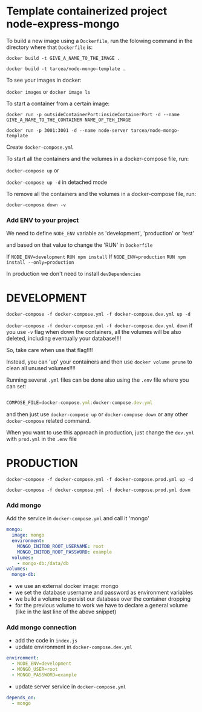 # Template containerized project node-express-mongo

To build a new image using a `Dockerfile`, run the folowing command in the directory where that `Dockerfile` is:

`docker build -t GIVE_A_NAME_TO_THE_IMAGE .`

`docker build -t tarcea/node-mongo-template .`

To see your images in docker:

`docker images` or `docker image ls`

To start a container from a certain image:

`docker run -p outsideContainerPort:insideContainerPort -d --name GIVE_A_NAME_TO_THE_CONTAINER NAME_OF_TEH_IMAGE`

`docker run -p 3001:3001 -d --name node-server tarcea/node-mongo-template`

Create `docker-compose.yml`

To start all the containers and the volumes in a docker-compose file, run:

`docker-compose up` or

`docker-compose up -d` in detached mode

To remove all the containers and the volumes in a docker-compose file, run:

`docker-compose down -v`

### Add ENV to your project

We need to define `NODE_ENV` variable as 'development', 'production' or 'test'

and based on that value to change the 'RUN' in `Dockerfile`

If `NODE_ENV=development` `RUN npm install`
If `NODE_ENV=production` `RUN npm install --only=production`

In production we don't need to install `devDependencies`

# DEVELOPMENT

`docker-compose -f docker-compose.yml -f docker-compose.dev.yml up -d`

`docker-compose -f docker-compose.yml -f docker-compose.dev.yml down` if you use `-v` flag when down the containers, all the volumes will be also deleted, including eventually your database!!!!

So, take care when use that flag!!!!

Instead, you can 'up' your containers and then use `docker volume prune` to clean all unused volumes!!!!

Running severat `.yml` files can be done also using the `.env` file where you can set:

```js

COMPOSE_FILE=docker-compose.yml:docker-compose.dev.yml

```

and then just use `docker-compose up` or `docker-compose down` or any other `docker-compose` related command.

When you want to use this approach in production, just change the `dev.yml` with `prod.yml` in the `.env` file

# PRODUCTION

`docker-compose -f docker-compose.yml -f docker-compose.prod.yml up -d`

`docker-compose -f docker-compose.yml -f docker-compose.prod.yml down`

### Add mongo

Add the service in `docker-compose.yml` and call it 'mongo'

```yml
mongo:
  image: mongo
  environment:
    MONGO_INITDB_ROOT_USERNAME: root
    MONGO_INITDB_ROOT_PASSWORD: example
  volumes:
    - mongo-db:/data/db
volumes:
  mongo-db:
```

- we use an external docker image: mongo
- we set the database username and password as environment variables
- we build a volume to persist our database over the container dropping
- for the previous volume to work we have to declare a general volume (like in the last line of the above snippet)

### Add mongo connection

- add the code in `index.js`
- update environment in `docker-compose.dev.yml`

```yaml
environment:
  - NODE_ENV=development
  - MONGO_USER=root
  - MONGO_PASSWORD=example
```

- update server service in `docker-compose.yml`

```yaml
depends_on:
  - mongo
```
